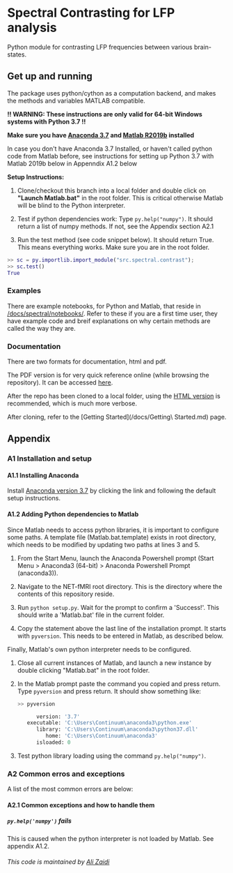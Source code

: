 # Spectral Contrasting for LFP analysis

Python module for contrasting LFP frequencies between various brain-states.

## Get up and running

The package uses python/cython as a computation backend, and makes the methods and variables MATLAB compatible.

**!! WARNING: These instructions are only valid for 64-bit Windows systems with Python 3.7 !!**

**Make sure you have [Anaconda 3.7](https://docs.anaconda.com/anaconda/packages/py3.7_win-64/) and [Matlab R2019b](http://www.mathworks.com/) installed**

In case you don't have Anaconda 3.7 Installed, or haven't called python code from Matlab before, see instructions for setting up Python 3.7 with Matlab 2019b below in Appenndix A1.2 below

**Setup Instructions:**

1. Clone/checkout this branch into a local folder and double click on **"Launch Matlab.bat"** in the root folder. This is critical otherwise Matlab will be blind to the Python interpreter.

2. Test if python dependencies work: Type ```py.help("numpy")```. It should return a list of numpy methods. If not, see the Appendix section A2.1

3. Run the test method (see code snippet below). It should return True. This means everything works. Make sure you are in the root folder.

```matlab
>> sc = py.importlib.import_module("src.spectral.contrast");
>> sc.test()
True
```

### Examples

There are example notebooks, for Python and Matlab, that reside in [/docs/spectral/notebooks/](/docs/spectral/notebooks/). Refer to these if you are a first time user, they have example code and breif explanations on why certain methods are called the way they are.

### Documentation

There are two formats for documentation, html and pdf.

The PDF version is for very quick reference online (while browsing the repository). It can be accessed [here](docs/spectral/documentation.pdf).

After the repo has been cloned to a local folder, using the [HTML version](/docs/spectral/html/index.html) is recommended, which is much more verbose.

After cloning, refer to the [Getting Started](/docs/Getting\ Started.md) page.

## Appendix

### A1 Installation and setup

#### A1.1 Installing Anaconda

Install [Anaconda version 3.7](https://docs.anaconda.com/anaconda/packages/py3.7_win-64/) by clicking the link and following the default setup instructions.

#### A1.2 Adding Python dependencies to Matlab

Since Matlab needs to access python libraries, it is important to configure some paths. A template file (Matlab.bat.template) exists in root directory, which needs to be modified by updating two paths at lines 3 and 5.

1. From the Start Menu, launch the Anaconda Powershell prompt (Start Menu > Anaconda3 (64-bit) > Anaconda Powershell Prompt (anaconda3)).

2. Navigate to the NET-fMRI root directory. This is the directory where the contents of this repository reside.

3. Run ```python setup.py```. Wait for the prompt to confirm a 'Success!'. This should write a 'Matlab.bat' file in the current folder.

4. Copy the statement above the last line of the installation prompt. It starts with ```pyversion```. This needs to be entered in Matlab, as described below.

Finally, Matlab's own python interpreter needs to be configured.

1. Close all current instances of Matlab, and launch a new instance by double clicking "Matlab.bat" in the root folder.

2. In the Matlab prompt paste the command you copied and press return. Type ```pyversion``` and press return. It should show something like:

   ```python
   >> pyversion

         version: '3.7'
      executable: 'C:\Users\Continuum\anaconda3\python.exe'
         library: 'C:\Users\Continuum\anaconda3\python37.dll'
            home: 'C:\Users\Continuum\anaconda3'
         isloaded: 0
   ```

3. Test python library loading using the command ```py.help("numpy")```.

### A2 Common erros and exceptions

A list of the most common errors are below:

#### A2.1 Common exceptions and how to handle them

##### ```py.help('numpy')``` fails

This is caused when the python interpreter is not loaded by Matlab.
See appendix A1.2.

###### This code is maintained by [Ali Zaidi](mailto:ali.zaidi@tuebingen.mpg.de)
